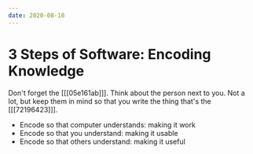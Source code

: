 ```yaml
---
date: 2020-08-10
---
```


# 3 Steps of Software: Encoding Knowledge

Don't forget the [[[05e161ab]]].
Think about the person next to you.
Not a lot, but keep them in mind so that you write the thing that's the [[[72196423]]].

- Encode so that computer understands: making it work
- Encode so that you understand: making it usable
- Encode so that others understand: making it useful
